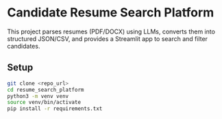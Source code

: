 # Candidate Resume Search Platform

This project parses resumes (PDF/DOCX) using LLMs, converts them into structured JSON/CSV, and provides a Streamlit app to search and filter candidates.

## Setup

```bash
git clone <repo_url>
cd resume_search_platform
python3 -m venv venv
source venv/bin/activate
pip install -r requirements.txt
```
